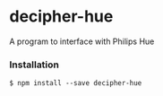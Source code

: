 # decipher-hue

A program to interface with Philips Hue


### Installation

```
$ npm install --save decipher-hue
```